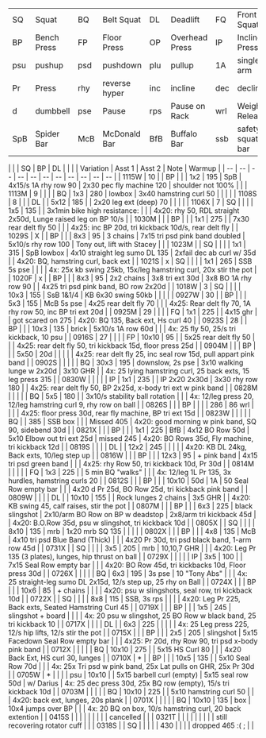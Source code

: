 <div class="nowrap">

|     |             |     |               |     |                |     |                  |     |            |
| --  | --          | --  | --            | --  | --             | --  | --               | --  | --         |
| SQ  | Squat       | BQ  | Belt Squat    | DL  | Deadlift       | FQ  | Front Squat      |
| BP  | Bench Press | FP  | Floor Press   | OP  | Overhead Press | IP  | Incline Press    |
| psu | pushup      | psd | pushdown      | plu | pullup         | 1A  | single arm       | 1L  | single leg
| Pr  | Press       | rhy | reverse hyper | inc | incline        | dec | decline
| d   | dumbbell    | pse | Pause         | rps | Pause on Rack  | wrl | Weight Releaser  |
| SpB | Spider Bar  | McB | McDonald Bar  | BfB | Buffalo Bar    | ssb | safety squat bar | mrb | mars bar   |

|       |    | SQ | BP | DL |     |       |     | Variation                 | Asst 1                           | Asst 2                     | Note                                                              | Warmup                                                             |
| --    | -- | -- | -- | -- | --  | --    | --  | --                        | --                               | --                         |
| 1115W | 10 |    | BP |    |     | 1x2   | 195 | SpB                       | 4x15/s 1A rhy row 90             | 2x30 pec fly machine 120   | shoulder not 100%                                                 |                                                                    |
| 1113M | 9  |    |    |    | BQ  | 1x3   | 280 | lowbox                    | 3x40 hamstring curl 50           |                            |                                                                   |                                                                    |
| 1108S | 8  |    |    | DL |     | 5x12  | 185 |                           | 2x20 leg ext (deep) 70           |                            |                                                                   |                                                                    |
| 1106X | 7  | SQ |    |    |     | 1x5   | 135 |                           | 3x1min bike high resistance:     |                            |                                                                   | 4x20: rhy 50, RDL straight 2x50d, Lunge raised leg on BP 10/s      |
| 1030M |    |    | BP |    |     | 1x1   | 275 |                           | 7x30 rear delt fly 50            |                            |                                                                   | 4x25: inc BP 20d, tri kickback 10d/s, rear delt fly                |
| 1029S | X  |    | BP |    |     | 8x3   | 95  | 3 chains                  | 7x15 tri psd pink band doubled   | 5x10/s rhy row 100         | Tony out, lift with Stacey                                        |                                                                    |
| 1023M |    | SQ |    |    |     | 1x1   | 315 | SpB lowbox                | 4x10 straight leg sumo DL 135    | 2xfail dec ab curl w/ 35d  |                                                                   | 4x20: BQ, hamstring curl, back ext                                 |
| 1021S | x  | SQ |    |    |     | 1x1   | 265 | SSB 5s pse                |                                  |                            |                                                                   | 4x: 25x kb swing 25kb, 15x/leg hamstring curl, 20x stir the pot    |
| 1020F | x  |    | BP |    |     | 8x3   | 95  | 2x2 chains                | 3x8 tri ext 30d                  | 3x8 BO 1A rhy row 90       |                                                                   | 4x25 tri psd pink band, BO row 2x20d                               |
| 1018W | 3  | SQ |    |    |     | 10x3  | 155 | SsB 1&1/4                 | KB 6x30 swing 50kb               |                            |                                                                   |                                                                    |
| 0927W | 30 |    | BP |    |     | 5x3   | 155 | McB 5s pse                | 4x25 rear delt fly 70            |                            |                                                                   | 4x25: Rear delt fly 70, 1A rhy row 50, inc BP tri ext 20d          |
| 0925M | 29 |    |    |    | FQ  | 1x1   | 225 |                           | 4x15 ghr                         |                            | got scared on 275                                                 | 4x20: BQ 135, Back ext, Hs curl 40                                 |
| 0923S | 28 |    | BP |    |     | 10x3  | 135 | brick                     | 5x10/s 1A row 60d                |                            |                                                                   | 4x: 25 fly 50, 25/s tri kickback, 10 psu                           |
| 0916S | 27 |    |    |    | FP  | 10x10 | 95  |                           | 5x25 rear delt fly 50            |                            |                                                                   | 4x25: rear delt fly 50, tri kickback 15d, floor press 25d          |
| 0904M |    |    | BP |    |     | 5x50  | 20d |                           |                                  |                            |                                                                   | 4x25: rear delt fly 25, inc seal row 15d, pull appart pink band    |
| 0902S |    |    |    |    | BQ  | 30x3  | 195 | downslow, 2s pse          | 3x10 walking lunge w 2x20d       | 3x10 GHR                   |                                                                   | 4x: 25 lying hamstring curl, 25 back exts, 15 leg press 315        |
| 0830W |    |    |    |    | IP  | 1x1   | 235 |                           | IP 2x20 2x30d                    | 3x30 rhy row 180           |                                                                   | 4x25: rear delt fly 50, BP 2x25d, x-body tri ext w pink band       |
| 0828M |    |    |    |    | BQ  | 5x5   | 180 |                           | 3x10/s stability ball rotation   |                            |                                                                   | 4x: 12/leg press 20, 12/leg hamstring curl 9, rhy row on ball      |
| 0826S |    |    | BP |    |     |       | 286 | 86 wrl                    |                                  |                            |                                                                   | 4x25: floor press 30d, rear fly machine, BP tri ext 15d            |
| 0823W |    |    |    |    | BQ  |       | 385 | SSB box                   |                                  |                            | Missed 405                                                        | 4x20: good morning w pink band, SQ 90, sidebend 30d                |
| 0821X |    |    | BP |    |     | 1x1   | 225 | BfB                       | 4x12 BO Row 50d                  | 5x10 Elbow out tri ext 25d | missed 245                                                        | 4x20: BO Rows 35d, Fly machine, tri kickback 12d                   |
| 0819S |    |    |    | DL |     | 12x2  | 245 |                           |                                  |                            |                                                                   | 4x20: KB DL 24kg, Back exts, 10/leg step up                        |
| 0816W |    |    | BP |    |     | 12x3  | 95  | + pink band               | 4x15 tri psd green band          |                            |                                                                   | 4x25: rhy Row 50, tri kickback 10d, Pr 30d                         |
| 0814M |    |    |    |    | FQ  | 1x3   | 225 |                           | 5 min BQ "walks"                 |                            |                                                                   | 4x: 12/leg 1L Pr 135, 3x hurdles, hamstring curls 20               |
| 0812S |    |    | BP |    |     | 10x10 | 50d | 1A                        | 50 Seal Row empty bar            |                            |                                                                   | 4x20 d Pr 25d, BO Row 25d, tri kickback pink band                  |
| 0809W |    |    |    | DL |     | 10x10 | 155 |                           | Rock lunges 2 chains             | 3x5 GHR                    |                                                                   | 4x20: KB swing 45, calf raises, stir the pot                       |
| 0807M |    |    | BP |    |     | 6x3   | 225 | black slingshot           | 2x10/arm BO Row on BP w deadstop | 2x8/arm tri kickback 45d   |                                                                   | 4x20: B.O.Row 35d, psu w slingshot, tri kickback 10d               |
| 0805X |    | SQ |    |    |     | 8x10  | 135 | mrb                       | 1x20 mrb SQ 135                  |                            |                                                                   |                                                                    |
| 0802X |    |    | BP |    |     | 4x8   | 135 | McB                       | 4x10 tri psd Blue Band (Thick)   |                            |                                                                   | 4x20 Pr 30d, tri psd black band, 1-arm row 45d                     |
| 0731X |    | SQ |    |    |     | 3x5   | 205 | mrb                       | 10,10,7 GHR                      |                            |                                                                   | 4x20: Leg Pr 135 (3 plates), lunges, hip thrust on ball            |
| 0729X |    |    |    |    | IP  | 3x5   | 100 |                           | 7x15 Seal Row empty bar          |                            |                                                                   | 4x20: BO Row 45d, tri kickbacks 10d, Floor press 30d               |
| 0726X |    |    |    |    | BQ  | 6x3   | 195 | 3s pse                    | 10 "Tony Abs"                    |                            |                                                                   | 4x: 25 straight-leg sumo DL 2x15d, 12/s step up, 25 rhy on Ball    |
| 0724X |    |    | BP |    |     | 10x6  | 85  | + chains                  |                                  |                            |                                                                   | 4x20: psu w slingshots, seal row, tri kickback 10d                 |
| 0722X |    | SQ |    |    |     | 8x8   | 115 | SSB, 3s rps               |                                  |                            |                                                                   | 4x20: Leg Pr 225, Back exts, Seated Hamstring Curl 45              |
| 0719X |    |    | BP |    |     | 1x5   | 245 | slingshot + board         |                                  |                            |                                                                   | 4x: 20 psu w slingshot, 25 BO Row w black band, 25 tri kickback 10 |
| 0717X |    |    |    | DL |     | 6x3   | 225 |                           |                                  |                            |                                                                   | 4x: 25 Leg press 225, 12/s hip lifts, 12/s stir the pot            |
| 0715X |    |    | BP |    |     | 2x5   | 205 | slingshot                 | 5x15 Facedown Seal Row empty bar |                            |                                                                   | 4x25: Pr 20d, rhy Row 90, tri psd x-body pink band                 |
| 0712X |    |    |    |    | BQ  | 10x10 | 275 |                           | 5x15 HS Curl 80                  |                            |                                                                   | 4x20 Back Ext, HS curl 30, lunges                                  |
| 0710X | *  |    | BP |    |     | 10x5  | 135 |                           | 5x10 Seal Row 70d                |                            |                                                                   | 4x: 25x Tri psd w pink band,  25x Lat pulls on GHR, 25x Pr 30d     |
| 0705W | *  |    |    |    | psu | 10x10 |     | 5x15 barbell curl (empty) | 5x15 seal row 50d                | w/ Darius                  | 4x: 25 dec press 30d,  25x BQ row (empty),  15/s tri kickback 10d |
| 0703M |    |    |    |    | BQ  | 10x10 | 225 |                           | 5x10 hamstring curl 50           |                            |                                                                   | 4x20: back ext, lunges, 20s plank                                  |
| 0701X |    |    |    |    | BQ  | 10x10 | 135 | box                       | 10x4 jumps over BP               |                            |                                                                   | 4x: 20 BQ on box, 10/s hamstring curl, 20 back extention           |
| 0415S |    |    |    |    |     |       |     |                           | cancelled                        |                            |
| 0321T |    |    |    |    |     |       |     |                           | still recovering rotator cuff    |                            |
| 0318S |    | SQ |    |    |     |       | 430 |                           |                                  |                            | dropped 465 :(  ;                                                 |                                                                    |

</div>
